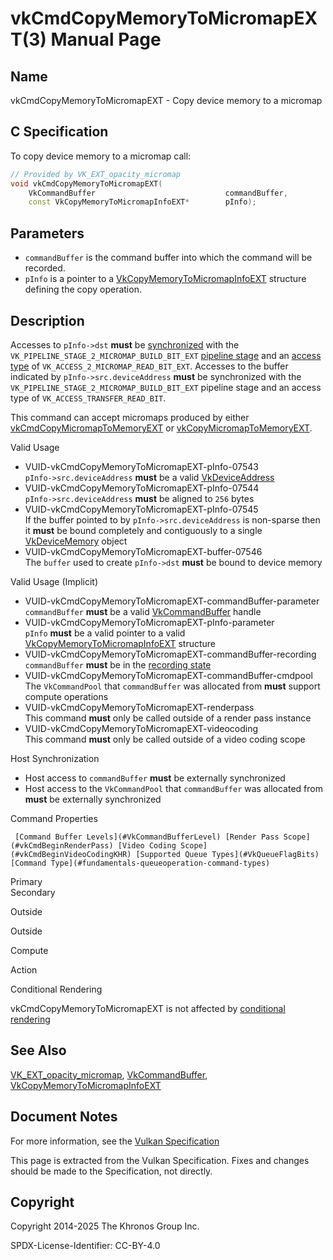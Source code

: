 # vkCmdCopyMemoryToMicromapEXT(3) Manual Page

## Name

vkCmdCopyMemoryToMicromapEXT - Copy device memory to a micromap



## [](#_c_specification)C Specification

To copy device memory to a micromap call:

```c++
// Provided by VK_EXT_opacity_micromap
void vkCmdCopyMemoryToMicromapEXT(
    VkCommandBuffer                             commandBuffer,
    const VkCopyMemoryToMicromapInfoEXT*        pInfo);
```

## [](#_parameters)Parameters

- `commandBuffer` is the command buffer into which the command will be recorded.
- `pInfo` is a pointer to a [VkCopyMemoryToMicromapInfoEXT](https://registry.khronos.org/vulkan/specs/latest/man/html/VkCopyMemoryToMicromapInfoEXT.html) structure defining the copy operation.

## [](#_description)Description

Accesses to `pInfo->dst` **must** be [synchronized](https://registry.khronos.org/vulkan/specs/latest/html/vkspec.html#synchronization-dependencies) with the `VK_PIPELINE_STAGE_2_MICROMAP_BUILD_BIT_EXT` [pipeline stage](https://registry.khronos.org/vulkan/specs/latest/html/vkspec.html#synchronization-pipeline-stages) and an [access type](https://registry.khronos.org/vulkan/specs/latest/html/vkspec.html#synchronization-access-types) of `VK_ACCESS_2_MICROMAP_READ_BIT_EXT`. Accesses to the buffer indicated by `pInfo->src.deviceAddress` **must** be synchronized with the `VK_PIPELINE_STAGE_2_MICROMAP_BUILD_BIT_EXT` pipeline stage and an access type of `VK_ACCESS_TRANSFER_READ_BIT`.

This command can accept micromaps produced by either [vkCmdCopyMicromapToMemoryEXT](https://registry.khronos.org/vulkan/specs/latest/man/html/vkCmdCopyMicromapToMemoryEXT.html) or [vkCopyMicromapToMemoryEXT](https://registry.khronos.org/vulkan/specs/latest/man/html/vkCopyMicromapToMemoryEXT.html).

Valid Usage

- [](#VUID-vkCmdCopyMemoryToMicromapEXT-pInfo-07543)VUID-vkCmdCopyMemoryToMicromapEXT-pInfo-07543  
  `pInfo->src.deviceAddress` **must** be a valid [VkDeviceAddress](https://registry.khronos.org/vulkan/specs/latest/man/html/VkDeviceAddress.html)
- [](#VUID-vkCmdCopyMemoryToMicromapEXT-pInfo-07544)VUID-vkCmdCopyMemoryToMicromapEXT-pInfo-07544  
  `pInfo->src.deviceAddress` **must** be aligned to `256` bytes
- [](#VUID-vkCmdCopyMemoryToMicromapEXT-pInfo-07545)VUID-vkCmdCopyMemoryToMicromapEXT-pInfo-07545  
  If the buffer pointed to by `pInfo->src.deviceAddress` is non-sparse then it **must** be bound completely and contiguously to a single [VkDeviceMemory](https://registry.khronos.org/vulkan/specs/latest/man/html/VkDeviceMemory.html) object
- [](#VUID-vkCmdCopyMemoryToMicromapEXT-buffer-07546)VUID-vkCmdCopyMemoryToMicromapEXT-buffer-07546  
  The `buffer` used to create `pInfo->dst` **must** be bound to device memory

Valid Usage (Implicit)

- [](#VUID-vkCmdCopyMemoryToMicromapEXT-commandBuffer-parameter)VUID-vkCmdCopyMemoryToMicromapEXT-commandBuffer-parameter  
  `commandBuffer` **must** be a valid [VkCommandBuffer](https://registry.khronos.org/vulkan/specs/latest/man/html/VkCommandBuffer.html) handle
- [](#VUID-vkCmdCopyMemoryToMicromapEXT-pInfo-parameter)VUID-vkCmdCopyMemoryToMicromapEXT-pInfo-parameter  
  `pInfo` **must** be a valid pointer to a valid [VkCopyMemoryToMicromapInfoEXT](https://registry.khronos.org/vulkan/specs/latest/man/html/VkCopyMemoryToMicromapInfoEXT.html) structure
- [](#VUID-vkCmdCopyMemoryToMicromapEXT-commandBuffer-recording)VUID-vkCmdCopyMemoryToMicromapEXT-commandBuffer-recording  
  `commandBuffer` **must** be in the [recording state](#commandbuffers-lifecycle)
- [](#VUID-vkCmdCopyMemoryToMicromapEXT-commandBuffer-cmdpool)VUID-vkCmdCopyMemoryToMicromapEXT-commandBuffer-cmdpool  
  The `VkCommandPool` that `commandBuffer` was allocated from **must** support compute operations
- [](#VUID-vkCmdCopyMemoryToMicromapEXT-renderpass)VUID-vkCmdCopyMemoryToMicromapEXT-renderpass  
  This command **must** only be called outside of a render pass instance
- [](#VUID-vkCmdCopyMemoryToMicromapEXT-videocoding)VUID-vkCmdCopyMemoryToMicromapEXT-videocoding  
  This command **must** only be called outside of a video coding scope

Host Synchronization

- Host access to `commandBuffer` **must** be externally synchronized
- Host access to the `VkCommandPool` that `commandBuffer` was allocated from **must** be externally synchronized

Command Properties

     [Command Buffer Levels](#VkCommandBufferLevel) [Render Pass Scope](#vkCmdBeginRenderPass) [Video Coding Scope](#vkCmdBeginVideoCodingKHR) [Supported Queue Types](#VkQueueFlagBits) [Command Type](#fundamentals-queueoperation-command-types)

Primary  
Secondary

Outside

Outside

Compute

Action

Conditional Rendering

vkCmdCopyMemoryToMicromapEXT is not affected by [conditional rendering](#drawing-conditional-rendering)

## [](#_see_also)See Also

[VK\_EXT\_opacity\_micromap](https://registry.khronos.org/vulkan/specs/latest/man/html/VK_EXT_opacity_micromap.html), [VkCommandBuffer](https://registry.khronos.org/vulkan/specs/latest/man/html/VkCommandBuffer.html), [VkCopyMemoryToMicromapInfoEXT](https://registry.khronos.org/vulkan/specs/latest/man/html/VkCopyMemoryToMicromapInfoEXT.html)

## [](#_document_notes)Document Notes

For more information, see the [Vulkan Specification](https://registry.khronos.org/vulkan/specs/latest/html/vkspec.html#vkCmdCopyMemoryToMicromapEXT)

This page is extracted from the Vulkan Specification. Fixes and changes should be made to the Specification, not directly.

## [](#_copyright)Copyright

Copyright 2014-2025 The Khronos Group Inc.

SPDX-License-Identifier: CC-BY-4.0